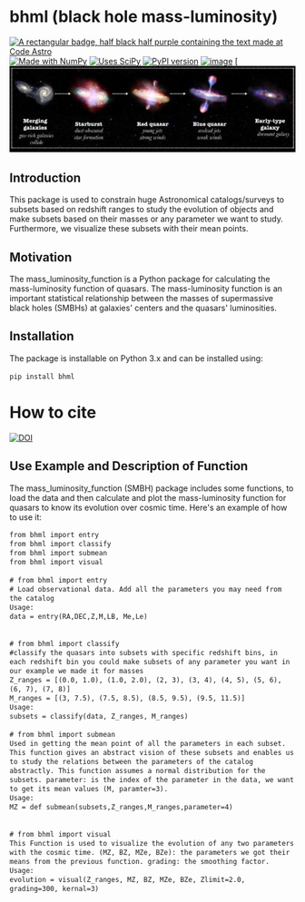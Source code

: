 # bhml  (black hole mass-luminosity)
[![A rectangular badge, half black half purple containing the text made at Code Astro](https://img.shields.io/badge/Made%20at-Code/Astro-blueviolet.svg)](https://semaphorep.github.io/codeastro/)
[![Made with NumPy](https://img.shields.io/badge/Made%20with-NumPy-blue.svg)](https://numpy.org/)
[![Uses SciPy](https://img.shields.io/badge/Uses-SciPy-red.svg)](https://www.scipy.org/)
[![PyPI version](https://badge.fury.io/py/bhml.svg)](https://pypi.org/project/bhml/)
[![image](https://img.shields.io/badge/License-MIT-yellow.svg)](https://opensource.org/licenses/MIT)
[![image alt](https://github.com/fatma2585/bhml/blob/c070588a1d1c3b5a28d328fec10297dbd04f10ab/6-astronomersr.jpg)

## Introduction

This package is used to constrain huge Astronomical catalogs/surveys to subsets based on redshift ranges to study the evolution of objects and make subsets based on their masses or any parameter we want to study. Furthermore, we visualize these subsets with their mean points.


## Motivation

The mass_luminosity_function is a Python package for calculating the mass-luminosity function of quasars. The mass-luminosity function is an important statistical relationship between the masses of supermassive black holes (SMBHs) at galaxies' centers and the quasars' luminosities.


## Installation

The package is installable on Python 3.x and can be installed using:

```pip install bhml```

# How to cite

[![DOI](https://zenodo.org/badge/824626583.svg)](https://doi.org/10.5281/zenodo.15914046)


## Use Example and Description of Function

The mass_luminosity_function (SMBH) package includes some functions, to load the data and then calculate and plot the mass-luminosity function for quasars to know its evolution over cosmic time.
Here's an example of how to use it:

```
from bhml import entry
from bhml import classify
from bhml import submean
from bhml import visual

# from bhml import entry
# Load observational data. Add all the parameters you may need from the catalog
Usage:
data = entry(RA,DEC,Z,M,LB, Me,Le)   


# from bhml import classify
#classify the quasars into subsets with specific redshift bins, in each redshift bin you could make subsets of any parameter you want in our example we made it for masses
Z_ranges = [(0.0, 1.0), (1.0, 2.0), (2, 3), (3, 4), (4, 5), (5, 6), (6, 7), (7, 8)]
M_ranges = [(3, 7.5), (7.5, 8.5), (8.5, 9.5), (9.5, 11.5)]
Usage:
subsets = classify(data, Z_ranges, M_ranges) 

# from bhml import submean
Used in getting the mean point of all the parameters in each subset. This function gives an abstract vision of these subsets and enables us to study the relations between the parameters of the catalog abstractly. This function assumes a normal distribution for the subsets. parameter: is the index of the parameter in the data, we want to get its mean values (M, paramter=3).
Usage:
MZ = def submean(subsets,Z_ranges,M_ranges,parameter=4)


# from bhml import visual
This Function is used to visualize the evolution of any two parameters with the cosmic time. (MZ, BZ, MZe, BZe): the parameters we got their means from the previous function. grading: the smoothing factor.
Usage:
evolution = visual(Z_ranges, MZ, BZ, MZe, BZe, Zlimit=2.0, grading=300, kernal=3)

